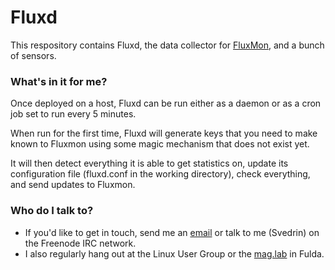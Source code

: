 # Fluxd #

This respository contains Fluxd, the data collector for [FluxMon](https://fluxmon.de), and a bunch of sensors.

### What's in it for me? ###

Once deployed on a host, Fluxd can be run either as a daemon or as a cron job set to run every 5 minutes.

When run for the first time, Fluxd will generate keys that you need to make known to Fluxmon using some magic mechanism that does not exist yet.

It will then detect everything it is able to get statistics on, update its configuration file (fluxd.conf in the working directory), check everything, and send updates to Fluxmon.

### Who do I talk to? ###

* If you'd like to get in touch, send me an [email](mailto:i.am@svedr.in) or talk to me (Svedrin) on the Freenode IRC network.
* I also regularly hang out at the Linux User Group or the [mag.lab](http://mag.lab.sh) in Fulda.
